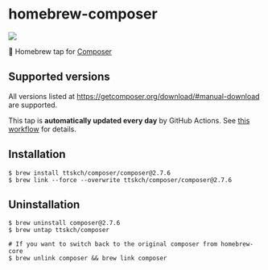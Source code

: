 # homebrew-composer

[![](https://github.com/ttskch/homebrew-composer/actions/workflows/cron.yaml/badge.svg?branch=main)](https://github.com/ttskch/homebrew-composer/actions/workflows/cron.yaml?query=branch:main)

🍺 Homebrew tap for [Composer](https://getcomposer.org/)

## Supported versions

All versions listed at <https://getcomposer.org/download/#manual-download> are supported.

This tap is **automatically updated every day** by GitHub Actions. See [this workflow](.github/workflows/cron.yaml) for details.

## Installation

```shell
$ brew install ttskch/composer/composer@2.7.6
$ brew link --force --overwrite ttskch/composer/composer@2.7.6
```

## Uninstallation

```shell
$ brew uninstall composer@2.7.6
$ brew untap ttskch/composer

# If you want to switch back to the original composer from homebrew-core
$ brew unlink composer && brew link composer
```
